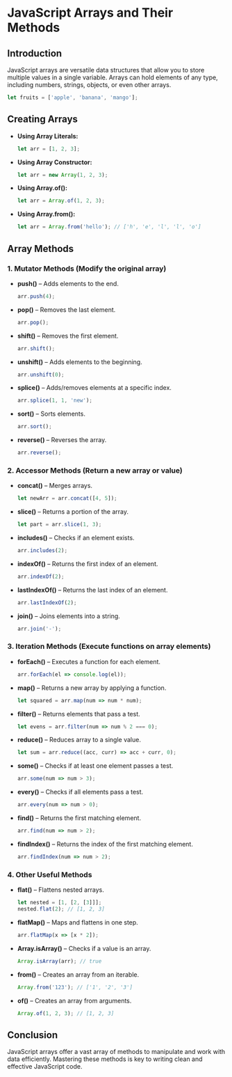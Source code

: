 # JavaScript Arrays and Their Methods

## Introduction
JavaScript arrays are versatile data structures that allow you to store multiple values in a single variable. Arrays can hold elements of any type, including numbers, strings, objects, or even other arrays.

```javascript
let fruits = ['apple', 'banana', 'mango'];
```

## Creating Arrays
- **Using Array Literals:**
  ```javascript
  let arr = [1, 2, 3];
  ```
- **Using Array Constructor:**
  ```javascript
  let arr = new Array(1, 2, 3);
  ```
- **Using Array.of():**
  ```javascript
  let arr = Array.of(1, 2, 3);
  ```
- **Using Array.from():**
  ```javascript
  let arr = Array.from('hello'); // ['h', 'e', 'l', 'l', 'o']
  ```

## Array Methods

### 1. Mutator Methods (Modify the original array)
- **push()** – Adds elements to the end.
  ```javascript
  arr.push(4);
  ```
- **pop()** – Removes the last element.
  ```javascript
  arr.pop();
  ```
- **shift()** – Removes the first element.
  ```javascript
  arr.shift();
  ```
- **unshift()** – Adds elements to the beginning.
  ```javascript
  arr.unshift(0);
  ```
- **splice()** – Adds/removes elements at a specific index.
  ```javascript
  arr.splice(1, 1, 'new');
  ```
- **sort()** – Sorts elements.
  ```javascript
  arr.sort();
  ```
- **reverse()** – Reverses the array.
  ```javascript
  arr.reverse();
  ```

### 2. Accessor Methods (Return a new array or value)
- **concat()** – Merges arrays.
  ```javascript
  let newArr = arr.concat([4, 5]);
  ```
- **slice()** – Returns a portion of the array.
  ```javascript
  let part = arr.slice(1, 3);
  ```
- **includes()** – Checks if an element exists.
  ```javascript
  arr.includes(2);
  ```
- **indexOf()** – Returns the first index of an element.
  ```javascript
  arr.indexOf(2);
  ```
- **lastIndexOf()** – Returns the last index of an element.
  ```javascript
  arr.lastIndexOf(2);
  ```
- **join()** – Joins elements into a string.
  ```javascript
  arr.join('-');
  ```

### 3. Iteration Methods (Execute functions on array elements)
- **forEach()** – Executes a function for each element.
  ```javascript
  arr.forEach(el => console.log(el));
  ```
- **map()** – Returns a new array by applying a function.
  ```javascript
  let squared = arr.map(num => num * num);
  ```
- **filter()** – Returns elements that pass a test.
  ```javascript
  let evens = arr.filter(num => num % 2 === 0);
  ```
- **reduce()** – Reduces array to a single value.
  ```javascript
  let sum = arr.reduce((acc, curr) => acc + curr, 0);
  ```
- **some()** – Checks if at least one element passes a test.
  ```javascript
  arr.some(num => num > 3);
  ```
- **every()** – Checks if all elements pass a test.
  ```javascript
  arr.every(num => num > 0);
  ```
- **find()** – Returns the first matching element.
  ```javascript
  arr.find(num => num > 2);
  ```
- **findIndex()** – Returns the index of the first matching element.
  ```javascript
  arr.findIndex(num => num > 2);
  ```

### 4. Other Useful Methods
- **flat()** – Flattens nested arrays.
  ```javascript
  let nested = [1, [2, [3]]];
  nested.flat(2); // [1, 2, 3]
  ```
- **flatMap()** – Maps and flattens in one step.
  ```javascript
  arr.flatMap(x => [x * 2]);
  ```
- **Array.isArray()** – Checks if a value is an array.
  ```javascript
  Array.isArray(arr); // true
  ```
- **from()** – Creates an array from an iterable.
  ```javascript
  Array.from('123'); // ['1', '2', '3']
  ```
- **of()** – Creates an array from arguments.
  ```javascript
  Array.of(1, 2, 3); // [1, 2, 3]
  ```

## Conclusion
JavaScript arrays offer a vast array of methods to manipulate and work with data efficiently. Mastering these methods is key to writing clean and effective JavaScript code.

